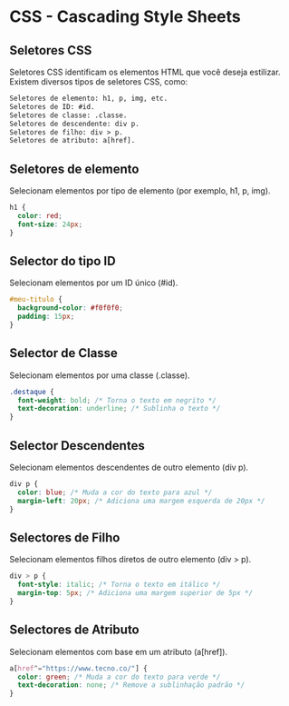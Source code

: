 # CSS - Cascading Style Sheets
## Seletores CSS
Seletores CSS identificam os elementos HTML que você deseja estilizar.
Existem diversos tipos de seletores CSS, como:
```html
Seletores de elemento: h1, p, img, etc.
Seletores de ID: #id.
Seletores de classe: .classe.
Seletores de descendente: div p.
Seletores de filho: div > p.
Seletores de atributo: a[href].

```

## Seletores de elemento
Selecionam elementos por tipo de elemento (por exemplo, h1, p, img).
```css
h1 {
  color: red; 
  font-size: 24px;
}
```
## Selector do tipo ID
Selecionam elementos por um ID único (#id).
```css
#meu-titulo {
  background-color: #f0f0f0;
  padding: 15px;
}
```

## Selector de Classe
Selecionam elementos por uma classe (.classe).
```css
.destaque {
  font-weight: bold; /* Torna o texto em negrito */
  text-decoration: underline; /* Sublinha o texto */
}
```

## Selector Descendentes
Selecionam elementos descendentes de outro elemento (div p).
```css
div p {
  color: blue; /* Muda a cor do texto para azul */
  margin-left: 20px; /* Adiciona uma margem esquerda de 20px */
}
```

## Selectores de Filho
Selecionam elementos filhos diretos de outro elemento (div > p).
```css
div > p {
  font-style: italic; /* Torna o texto em itálico */
  margin-top: 5px; /* Adiciona uma margem superior de 5px */
}
```

## Selectores de Atributo
Selecionam elementos com base em um atributo (a[href]).
```css
a[href^="https://www.tecno.co/"] {
  color: green; /* Muda a cor do texto para verde */
  text-decoration: none; /* Remove a sublinhação padrão */
}
```

